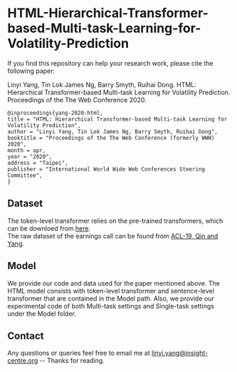 # HTML-Hierarchical-Transformer-based-Multi-task-Learning-for-Volatility-Prediction

If you find this repository can help your research work, please cite the following paper:


Linyi Yang, Tin Lok James Ng, Barry Smyth, Ruihai Dong. HTML: Hierarchical Transformer-based Multi-task Learning for Volatility Prediction. Proceedings of the The Web Conference 2020.

    @inproceedings{yang-2020-html,
    title = "HTML: Hierarchical Transformer-based Multi-task Learning for Volatility Prediction",
    author = "Linyi Yang, Tin Lok James Ng, Barry Smyth, Ruihai Dong",
    booktitle = "Proceedings of the The Web Conference (formerly WWW) 2020",
    month = apr,
    year = "2020",
    address = "Taipei",
    publisher = "International World Wide Web Conferences Steering Committee",
    }
    
## Dataset    
The token-level transformer relies on the pre-trained transformers, which can be downloed from [here](https://huggingface.co/).
<br>The raw dataset of the earnings call can be found from [ACL-19, Qin and Yang](https://github.com/GeminiLn/EarningsCall_Dataset).

## Model
We provide our code and data used for the paper mentioned above. The HTML model consists with token-level transformer and sentence-level transformer that are contained in the Model path. Also, we provide our experimental code of both Multi-task settings and Single-task settings under the Model folder.

## Contact
Any questions or queries feel free to email me at linyi.yang@insight-centre.org -- Thanks for reading.
